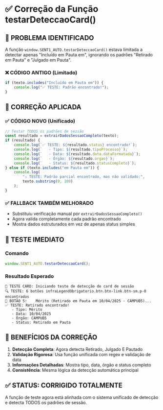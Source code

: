# ✅ Correção da Função testarDeteccaoCard()

## 🚨 PROBLEMA IDENTIFICADO

A função `window.SENT1_AUTO.testarDeteccaoCard()` estava limitada a detectar apenas "Incluído em Pauta em", ignorando os padrões "Retirado em Pauta" e "Julgado em Pauta".

### ❌ CÓDIGO ANTIGO (Limitado)

```javascript
if (texto.includes("Incluído em Pauta em")) {
    console.log("✅ TESTE: Padrão encontrado!");
}
```

## 🔧 CORREÇÃO APLICADA

### ✅ CÓDIGO NOVO (Unificado)

```javascript
// Testar TODOS os padrões de sessão
const resultado = extrairDadosSessaoCompleto(texto);
if (resultado) {
    console.log(`✅ TESTE: ${resultado.status} encontrado!`);
    console.log(`   - Tipo: ${resultado.tipoProcesso}`);
    console.log(`   - Data: ${resultado.data.dataFormatada}`);
    console.log(`   - Órgão: ${resultado.orgao}`);
    console.log(`   - Status: ${resultado.statusCompleto}`);
} else if (texto.includes("em Pauta em")) {
    console.log(
        "⚠️ TESTE: Padrão parcial encontrado, mas não validado:",
        texto.substring(0, 100)
    );
}
```

### ✅ FALLBACK TAMBÉM MELHORADO

- Substituiu verificação manual por `extrairDadosSessaoCompleto()`
- Agora valida completamente cada padrão encontrado
- Mostra dados estruturados em vez de apenas status simples

## 🧪 TESTE IMEDIATO

### Comando

```javascript
window.SENT1_AUTO.testarDeteccaoCard();
```

### Resultado Esperado

```
🧪 TESTE CARD: Iniciando teste de detecção de card de sessão
🔍 TESTE: 6 botões infraLegendObrigatorio.btn.btn-link.btn-sm.p-0 encontrados
📄 BOTÃO 5:    Mérito (Retirado em Pauta em 10/04/2025 - CAMPUB5)...
✅ TESTE: Retirado encontrado!
   - Tipo: Mérito
   - Data: 10/04/2025
   - Órgão: CAMPUB5
   - Status: Retirado em Pauta
```

## 🎯 BENEFÍCIOS DA CORREÇÃO

1. **Detecção Completa**: Agora detecta Retirado, Julgado E Pautado
2. **Validação Rigorosa**: Usa função unificada com regex e validação de data
3. **Informações Detalhadas**: Mostra tipo, data, órgão e status completo
4. **Consistência**: Mesma lógica da detecção automática principal

## ✅ STATUS: CORRIGIDO TOTALMENTE

A função de teste agora está alinhada com o sistema unificado de detecção e detecta TODOS os padrões de sessão.
